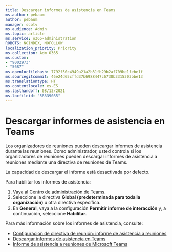 ```yaml
---
title: Descargar informes de asistencia en Teams
ms.author: pebaum
author: pebaum
manager: scotv
ms.audience: Admin
ms.topic: article
ms.service: o365-administration
ROBOTS: NOINDEX, NOFOLLOW
localization_priority: Priority
ms.collection: Adm_O365
ms.custom:
- "9002973"
- "5687"
ms.openlocfilehash: 7792f50c4949a21a2b31fb29b2af709be1febe1f
ms.sourcegitcommit: 46e24d65cffd37b6988447c6738b3315303bbe13
ms.translationtype: HT
ms.contentlocale: es-ES
ms.lasthandoff: 08/13/2021
ms.locfileid: "58339085"
---
```

# <a name="download-attendance-reports-in-teams"></a>Descargar informes de asistencia en Teams

Los organizadores de reuniones pueden descargar informes de asistencia durante las reuniones. Como administrador, usted controla si los organizadores de reuniones pueden descargar informes de asistencia a reuniones mediante una directiva de reuniones de Teams. 

La capacidad de descargar el informe está desactivada por defecto. 

Para habilitar los informes de asistencia: 
1.  Vaya al [Centro de administración de Teams](https://admin.teams.microsoft.com/policies/meetings).
1.  Seleccione la directiva **Global (predeterminada para toda la organización)** u otra directiva específica.
1.  En **General**, vaya a la configuración **Permitir informe de interacción** y, a continuación, seleccione **Habilitar**.

Para más información sobre los informes de asistencia, consulte:

- [Configuración de directiva de reunión: informe de asistencia a reuniones](https://docs.microsoft.com/microsoftteams/meeting-policies-in-teams#meeting-policy-settings---meeting-attendance-report)
- [Descargar informes de asistencia en Teams](https://support.office.com/article/download-attendance-reports-in-teams-ae7cf170-530c-47d3-84c1-3aedac74d310) 
- [Informe de asistencia a reuniones de Microsoft Teams](https://docs.microsoft.com/microsoftteams/teams-analytics-and-reports/meeting-attendance-report)
